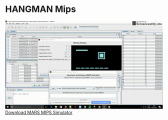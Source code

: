 # HANGMAN Mips
![alt text](example.gif "Logo Title Text 1")
[Download MARS MIPS Simulator](http://courses.missouristate.edu/kenvollmar/mars/download.htm)
